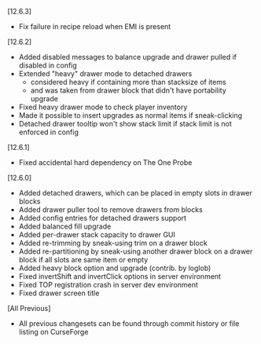 [12.6.3]
- Fix failure in recipe reload when EMI is present

[12.6.2]
- Added disabled messages to balance upgrade and drawer pulled if disabled in config
- Extended "heavy" drawer mode to detached drawers
  - considered heavy if containing more than stacksize of items
  - and was taken from drawer block that didn't have portability upgrade
- Fixed heavy drawer mode to check player inventory
- Made it possible to insert upgrades as normal items if sneak-clicking
- Detached drawer tooltip won't show stack limit if stack limit is not enforced in config

[12.6.1]
- Fixed accidental hard dependency on The One Probe

[12.6.0]
- Added detached drawers, which can be placed in empty slots in drawer blocks
- Added drawer puller tool to remove drawers from blocks
- Added config entries for detached drawers support
- Added balanced fill upgrade
- Added per-drawer stack capacity to drawer GUI
- Added re-trimming by sneak-using trim on a drawer block
- Added re-partitioning by sneak-using another drawer block on a drawer block if all slots are same item or empty
- Added heavy block option and upgrade (contrib. by loglob)
- Fixed invertShift and invertClick options in server environment
- Fixed TOP registration crash in server dev environment
- Fixed drawer screen title

[All Previous]
- All previous changesets can be found through commit history
or file listing on CurseForge